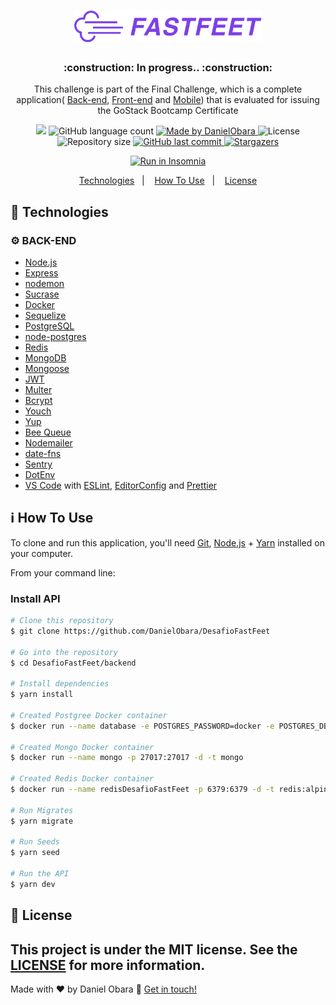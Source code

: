 <h1 align="center">
  <img alt="Fastfeet" title="Fastfeet" src=".github/logo.png" width="300px" />
</h1>

<h3 align="center">
 :construction: In progress.. :construction:
</h3>

<p align="center">This challenge is part of the Final Challenge, which is a complete application(
  <a href="#gear-back-end">Back-end</a>, 
  <a href="#">Front-end</a> and 
  <a href="#">Mobile</a>) that is evaluated for issuing the GoStack Bootcamp Certificate</p>

<p align="center">
  <a href="https://www.codacy.com?utm_source=github.com&amp;utm_medium=referral&amp;utm_content=DanielObara/DesafioFastFeet&amp;utm_campaign=Badge_Grade"><img src="https://api.codacy.com/project/badge/Grade/764eee83d7604873a9b06d37c4689523"/></a>
  
  <img alt="GitHub language count" src="https://img.shields.io/github/languages/count/danielobara/desafiofastfeet?color=%2304D361">

  <a href="https://www.linkedin.com/in/danielobara/">
    <img alt="Made by DanielObara" src="https://img.shields.io/badge/made%20by-DanielObara-%2304D361">
  </a>

  <img alt="License" src="https://img.shields.io/badge/license-MIT-%2304D361">
  
  <a>
    <img alt="Repository size" src="https://img.shields.io/github/repo-size/danielobara/desafiofastfeet.svg">
  </a>
  
  <a href="https://github.com/danielobara/desafiofastfeet/commits/master">
    <img alt="GitHub last commit" src="https://img.shields.io/github/last-commit/danielobara/desafiofastfeet.svg">
  </a>
   <a href="https://github.com/DanielObara/DesafioFastFeet/stargazers">
    <img alt="Stargazers" src="https://img.shields.io/github/stars/danielobara/desafiofastfeet?style=social">
  </a>
</p>

<p align="center">
  <a href="https://insomnia.rest/run/?label=BOOTCAMP%20FASTFEET&uri=https%3A%2F%2Fraw.githubusercontent.com%2FDanielObara%2FFastFeet%2Fmaster%2FInsomnia_2020-04-06.json" target="_blank"><img src="https://insomnia.rest/images/run.svg" alt="Run in Insomnia"></a>
</p>
  
<p align="center">
  <a href="#rocket-technologies">Technologies</a>&nbsp;&nbsp;&nbsp;|&nbsp;&nbsp;&nbsp;
  <a href="#information_source-how-to-use">How To Use</a>&nbsp;&nbsp;&nbsp;|&nbsp;&nbsp;&nbsp;
  <a href="#memo-license">License</a>
</p>

## :rocket: Technologies

### :gear: BACK-END
-   [Node.js][nodejs]
-   [Express](https://expressjs.com/)
-   [nodemon](https://nodemon.io/)
-   [Sucrase](https://github.com/alangpierce/sucrase)
-   [Docker](https://www.docker.com/docker-community)
-   [Sequelize](http://docs.sequelizejs.com/)
-   [PostgreSQL](https://www.postgresql.org/)
-   [node-postgres](https://www.npmjs.com/package/pg)
-   [Redis](https://redis.io/)
-   [MongoDB](https://www.mongodb.com/)
-   [Mongoose](https://mongoosejs.com/)
-   [JWT](https://jwt.io/)
-   [Multer](https://github.com/expressjs/multer)
-   [Bcrypt](https://www.npmjs.com/package/bcrypt)
-   [Youch](https://www.npmjs.com/package/youch)
-   [Yup](https://www.npmjs.com/package/yup)
-   [Bee Queue](https://www.npmjs.com/package/bcrypt)
-   [Nodemailer](https://nodemailer.com/about/)
-   [date-fns](https://date-fns.org/)
-   [Sentry](https://sentry.io/)
-   [DotEnv](https://www.npmjs.com/package/dotenv)
-   [VS Code][vc] with [ESLint][vceslint], [EditorConfig][vceditconfig] and [Prettier][prettier]

## :information_source: How To Use

To clone and run this application, you'll need [Git](https://git-scm.com), [Node.js][nodejs] + [Yarn][yarn] installed on your computer.

From your command line:

### Install API
```bash
# Clone this repository
$ git clone https://github.com/DanielObara/DesafioFastFeet

# Go into the repository
$ cd DesafioFastFeet/backend

# Install dependencies
$ yarn install

# Created Postgree Docker container
$ docker run --name database -e POSTGRES_PASSWORD=docker -e POSTGRES_DB=fastfeet -p 5432:5432 -d postgres

# Created Mongo Docker container
$ docker run --name mongo -p 27017:27017 -d -t mongo

# Created Redis Docker container
$ docker run --name redisDesafioFastFeet -p 6379:6379 -d -t redis:alpine

# Run Migrates
$ yarn migrate

# Run Seeds
$ yarn seed

# Run the API
$ yarn dev
```


## :memo: License

This project is under the MIT license. See the [LICENSE](https://github.com/danielobara/desafiofastfeet/blob/master/LICENSE) for more information.
---
Made with ♥ by Daniel Obara :wave: [Get in touch!](https://www.linkedin.com/in/danielobara/)

[nodejs]: https://nodejs.org/
[yarn]: https://yarnpkg.com/
[vc]: https://code.visualstudio.com/
[vceditconfig]: https://marketplace.visualstudio.com/items?itemName=EditorConfig.EditorConfig
[vceslint]: https://marketplace.visualstudio.com/items?itemName=dbaeumer.vscode-eslint
[prettier]: https://marketplace.visualstudio.com/items?itemName=esbenp.prettier-vscode
